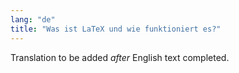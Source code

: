 ```yaml
---
lang: "de"
title: "Was ist LaTeX und wie funktioniert es?"
---
```

Translation to be added _after_ English text completed.
